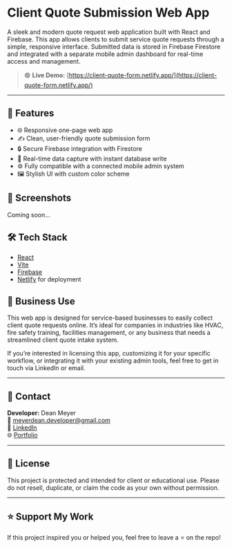 # Client Quote Submission Web App

A sleek and modern quote request web application built with React and Firebase. This app allows clients to submit service quote requests through a simple, responsive interface. Submitted data is stored in Firebase Firestore and integrated with a separate mobile admin dashboard for real-time access and management.


> 🟢 **Live Demo:** [https://client-quote-form.netlify.app/](https://client-quote-form.netlify.app/)

---

## 🚀 Features

- 🌐 Responsive one-page web app
- ✍️ Clean, user-friendly quote submission form
- 🔒 Secure Firebase integration with Firestore
- 📨 Real-time data capture with instant database write
- ⚙️ Fully compatible with a connected mobile admin system
- 🖼️ Stylish UI with custom color scheme

## 📸 Screenshots

Coming soon…

## 🛠️ Tech Stack

- [React](https://reactjs.org/)
- [Vite](https://vitejs.dev/)
- [Firebase](https://firebase.google.com/)
- [Netlify](https://netlify.com/) for deployment


## 🧾 Business Use

This web app is designed for service-based businesses to easily collect client quote requests online. It’s ideal for companies in industries like HVAC, fire safety training, facilities management, or any business that needs a streamlined client quote intake system. 

If you’re interested in licensing this app, customizing it for your specific workflow, or integrating it with your existing admin tools, feel free to get in touch via LinkedIn or email. 

---

## 🤝 Contact

**Developer:** Dean Meyer  
📧 meyerdean.developer@gmail.com  
🔗 [LinkedIn](https://www.linkedin.com/in/dean-meyer-385342247/)  
🌐 [Portfolio](https://meyer-dev.netlify.app/)

---

## 📜 License

This project is protected and intended for client or educational use. Please do not resell, duplicate, or claim the code as your own without permission.

---

## ⭐️ Support My Work

If this project inspired you or helped you, feel free to leave a ⭐ on the repo!